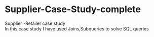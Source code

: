 # Supplier-Case-Study-complete
Supplier -Retailer case study  
In this case study I have used Joins,Subqueries to solve SQL queries
